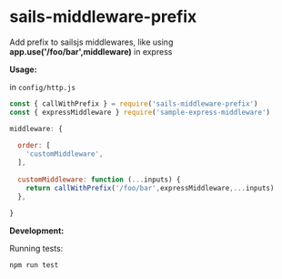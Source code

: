 # sails-middleware-prefix
Add prefix to sailsjs middlewares, like using **app.use('/foo/bar',middleware)** in express

**Usage:**

in `config/http.js`

``` js
const { callWithPrefix } = require('sails-middleware-prefix')
const { expressMiddleware } require('sample-express-middleware')

middleware: {
  
  order: [
    'customMiddleware',
  ],
    
  customMiddleware: function (...inputs) {
    return callWithPrefix('/foo/bar',expressMiddleware,...inputs)
  },
    
} 
```

**Development:**

Running tests:

`npm run test`